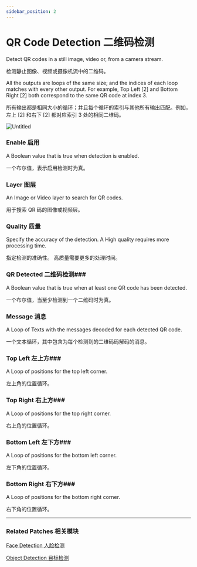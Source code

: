 ```yaml
---
sidebar_position: 2
---
```


# QR Code Detection 二维码检测

Detect QR codes in a still image, video or, from a camera stream.

检测静止图像、视频或摄像机流中的二维码。

All the outputs are loops of the same size; and the indices of each loop matches with every other output. For example, Top Left [2] and Bottom Right [2] both correspond to the same QR code at index 3.

所有输出都是相同大小的循环；并且每个循环的索引与其他所有输出匹配。例如，左上 [2] 和右下 [2] 都对应索引 3 处的相同二维码。

![Untitled](https://s3.us-west-2.amazonaws.com/secure.notion-static.com/b184408a-bf12-42a2-9de1-3463996e1094/Untitled.png?X-Amz-Algorithm=AWS4-HMAC-SHA256&X-Amz-Content-Sha256=UNSIGNED-PAYLOAD&X-Amz-Credential=AKIAT73L2G45EIPT3X45%2F20220602%2Fus-west-2%2Fs3%2Faws4_request&X-Amz-Date=20220602T181847Z&X-Amz-Expires=86400&X-Amz-Signature=800f47e522422daf8bf5551b55f47faeefe7281284fd7c48d0d7c5ba9e60dcb2&X-Amz-SignedHeaders=host&response-content-disposition=filename%20%3D%22Untitled.png%22&x-id=GetObject)

### Enable 启用

A Boolean value that is true when detection is enabled.

一个布尔值，表示启用检测时为真。

### Layer 图层

An Image or Video layer to search for QR codes.

用于搜索 QR 码的图像或视频层。

### Quality 质量

Specify the accuracy of the detection. A High quality requires more processing time.

指定检测的准确性。 高质量需要更多的处理时间。

### QR Detected 二维码检测### 

A Boolean value that is true when at least one QR code has been detected.

一个布尔值，当至少检测到一个二维码时为真。

### Message 消息

A Loop of Texts with the messages decoded for each detected QR code.

一个文本循环，其中包含为每个检测到的二维码码解码的消息。

### Top Left 左上方### 

A Loop of positions for the top left corner.

左上角的位置循环。

### Top Right 右上方### 

A Loop of positions for the top right corner.

右上角的位置循环。

### Bottom Left 左下方### 

A Loop of positions for the bottom left corner.

左下角的位置循环。

### Bottom Right 右下方### 

A Loop of positions for the bottom right corner.

右下角的位置循环。

------

### Related Patches 相关模块

[Face Detection 人脸检测](https://www.notion.so/Face-Detection-1bfb78c83579410897d67b6fb94f8875)

[Object Detection 目标检测](https://www.notion.so/Object-Detection-c842dfa3920b43eabaf0663fee46c5b8)
